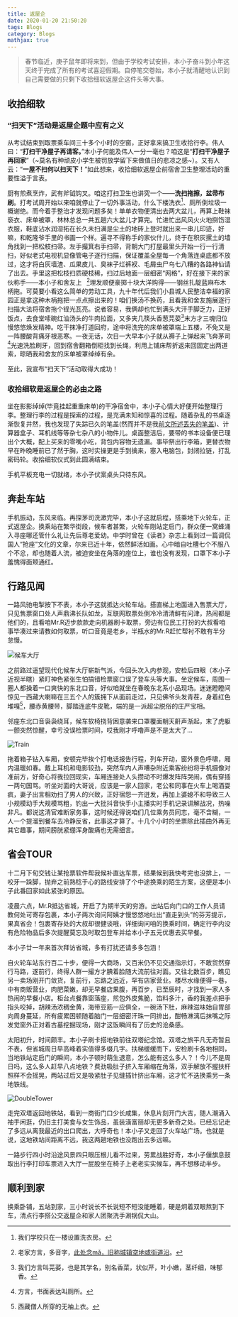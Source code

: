 ```yaml
---
title: 返屋企
date: 2020-01-20 21:50:20
tags: Blogs
category: Blogs
mathjax: true
---
```

> 春节临近，庚子鼠年即将来到，但由于学校考试安排，本小子奋斗到小年这天终于完成了所有的考试喜迎假期。自停笔交卷始，本小子就清醒地认识到自己需要做的只剩下收拾细软返屋企这件头等大事。

## 收拾细软

### “扫天下”活动是返屋企题中应有之义

从考试结束到取票乘车间三十多个小时的空窗，正好拿来搞卫生收拾行李。伟人曰：“**打扫干净屋子再请客。**”本小子何能及伟人一分一毫也？咱这是“**打扫干净屋子再回家**”（~莫名有种顽皮小学生被罚放学留下来做值日的悲凉之感~）。又有人云：“**一屋不扫何以扫天下！**”如此想来，收拾细软返屋企前宿舍卫生整理活动的重要性溢于言表。
<br>

厨有煎煮烹炸，武有斧钺钩叉。咱这打扫卫生也讲究一个——**洗扫拖擦，盆帚布刷**。打考试周开始以来咱就停止了一切外事活动，什么下楼洗衣[^1]、厕所倒垃圾一概谢绝。而今着手整治才发现问题多矣！单单衣物便清出去两大盆儿，再算上鞋袜亵衣、床单被罩，林林总总一共五趟六大盆儿才算完。忙进忙出风风火火地捯饬湿衣服，鞋底沾水润湿拓在长久未扫满是尘土的地砖上登时就出来一串儿印迹，好嘛，和乾隆爷手里的书画一个样。遍寻不得称手的家伙什儿，终于在积灰摞土的墙角找到一把松枝扫帚。左手撮箕右手扫帚，背朝大门打屋最里头开始一行一行清扫，好似老式电视机显像管电子逐行扫描，保证覆盖全屋每一个角落连桌底都不放过，这才将白灰墙渣、瓜果皮儿、臭袜子烂裤衩、毛屑虫尸乌七八糟的各路神仙请了出去。手里这把松枝扫质硬枝稀，扫过后地面一层细密“网格”，好在接下来的家伙称手——本小子和舍友上<font style="font-family:SimSun;color:red;">𨳿</font>[^2]理发顺便豪掷十块大洋购得——钢丝扎靛蓝麻布木柄拖。可莫要小看这么简单的劳动工具，九十年代后我们小县城人民整洁幸福的家园正是拿这种木柄拖把一点点擦出来的！咱们换汤不换药，且看我和舍友施展逐行扫描大法将宿舍拖个锃光瓦亮。说者容易，我俩却也忙到满头大汗手脚乏力，正好饭点，去食堂嗦碗红油汤头的牛肉拉面，又多夹几筷头香葱芫荽[^3]末方才三魂归位慢悠悠焕发精神。吃干抹净打道回府，途中将洗完的床单被罩端上五楼，不免又是一阵腰酸背痛牙根恶寒。一夜无话，次日一大早本小子就从褥子上弹起来飞奔茅司[^4]光速洗脸刷牙，回到宿舍翻箱倒柜找到长绳，利用上铺床帮折返来回固定出两道索，晾晒我和舍友的床单被罩绰绰有余。
<br>

至此，我宣布“扫天下”活动取得大成功！

### 收拾细软是返屋企的必由之路

坐在影影绰绰(毕竟挂起重重床单)的干净宿舍中，本小子心情大好便开始整理行李。整理行李的过程是探索的过程，是充满未知和惊喜的过程。随着杂乱的书桌逐渐恢复井然，我也发现了失踪已久的笔盖(然而并不是我[前文所述丢失的笔盖](https://callmemengmeng.github.io/2019/06/01/%E7%AC%94%E5%B8%BD%E4%B8%A2%E4%BA%86/))、计算器盒子、耳机线等等杂七杂八的小物件儿。桌面整洁后，要带的书本设备便已理出个大概，配上买来的零嘴小吃，背包内容物无遗漏。事毕祭出行李箱，更替衣物早在昨晚睡前已了然于胸，这时实操更是手到擒来，塞入电脑包，封闭拉链，打乱密码轮。收拾细软仪式到此圆满结束。
<br>

手机平板充电一切就绪，本小子伏案桌头只待东风。

## 奔赴车站

手机振动，东风来临。再探茅司洗漱完毕，本小子这就启程，搭乘地下火轮车，正式返屋企。换乘站在繁华街段，候车者甚繁，火轮车刚站定启门，群众便一窝蜂涌入寻座哪还管什么礼让先后尊老爱幼。中学时曾在《读者》杂志上看到过一篇调侃国人“抢座”文化的文章，尔来已近十年，依然鲜活如画。心中暗自吐槽七个不服八个不忿，却也随着人流，被迫安坐在角落的座位上，谁也没有发现，口罩下本小子羞愧得面颊通红。

## 行路见闻

一路风驰电掣按下不表，本小子这就抵达火轮车站。搭直梯上地面进入售票大厅，只见售票窗口处人声鼎沸长队如龙，互联网取票处倒冷冷清清鲜有问津，热闹都是他们的，且看咱Mr.R迈步款款走向机器刷卡取票，旁边有位民工打扮的大叔看咱事毕凑过来请教如何取票，听口音竟是老乡，半瓶水的Mr.R赶忙帮衬不敢有半分怠慢。
<br>

![候车大厅](返屋企/Hall.jpg "候车大厅")

之前路过遥望现代化候车大厅崭新气派，今回头次入内参观，安检后四眼（本小子近视半瞎）紧盯神色紧张生怕搞错检票窗口误了登车头等大事。坐定候车，周围一圈人都操着一口爽快的东北口音，好似咱就坐在春晚东北系小品现场。迷迷瞪瞪间惊见一西藏大喇嘛在三五个人的簇拥下从面前走过，只见佛爷头发青茬，身着红色堆嘎[^5]，腰赤黄腰带，脚踏连底牛皮靴，端的是一派超尘脱俗的庄严宝相。
<br>

邻座东北口音袅袅绕耳，候车软椅挠背困意袭来口罩覆面朝天鼾声渐起，末了虎躯一颤突然惊醒，幸亏没误检票时间，哎我刚才呼噜声是不是太大了...
<br>

![Train](返屋企/train.jpg "车厢")

拖着箱子钻入车厢，安顿完毕挨个打电话报告行程，列车开动，窗外景色呼啸，厢内温暖如春。戴上耳机和电影较劲，突然车内人声嘈杂附近乘客纷纷将手机摄像对准前方，好奇心将我拉回现实，车厢连接处人头攒动不时爆发阵阵哭闹，偶有穿插一两句国骂。听坐对面的大哥说，应该是一家人回家，老公和同事在火车上喝酒耍疯，妻子出言相劝扫了男人的兴致，正好宿怨一齐迸发，再加上婆媳不和导致三人小规模动手大规模骂粗，钓出一大批抖音快手小主播实时手机记录讲解战况，热噪非凡。都说这清官难断家务事，这时候还得说咱们几位乘务员同志，毫不含糊，一人一个提溜到餐车去冷静反省，此事这才算了。十几个小时的坐票除此插曲外再无其它趣事，期间膀胱紧绷浑身酸痛也无需细言。


## 省会TOUR

十二月下旬交钱让某抢票软件帮我候补直达车票，结果候到我快考完也没排上，一咬牙一跺脚，抛弃之前熟稔于心的路线安排了个中途换乘的陌生方案，这便是本小子此番回家如此紧张的原因。
<br>

凌晨六点，Mr.R抵达省城，开启了为期半天的穷游。出站后向门口的工作人员请教何处可寄存包裹，本小子两次询问阿姨才慢悠悠地吐出“直走到头”的芬芳提示，果真省会！包裹寄存处的大叔却很健谈哦，详细询问咱的换乘时间，确定行李内没有危险物品后多次提醒莫忘及时取包登车并给本小子五元优惠去买早餐。
<br>

本小子廿一年来首次拜访省城，多有打扰还请多多包涵！
<br>

自火轮车站东行百二十步，便得一大商场，又百米仍不见交通指示灯，不敢贸然穿行马路，遂前行，终得人群一撮方才腆着脸随大流前往对面。又往北数百步，瞧见另一卖场刚开门敛货，复前行，忘路之远近，罕有店家营业。楼尽水缘便得一巷，中有商贩营业，肉肥菜嫩，却无早餐店果腹，再百步，已至辰时，才找到一家人多热闹的早餐小店。柜台点餐靠窗落座，煎包外皮焦脆，馅料多汁，香的我差点把手指头咬掉，胡辣汤浓稠金黄，海带豆筋一应俱全，一碗汤下肚，麻辣滋味始自胃部向周身蔓延，所有疲累困顿随着脑门一层细密汗珠一同排出，酣畅淋漓后抹嘴之际发觉窗外正对着古墓挖掘现场，刚才这饭瞬间有了历史的沧桑感。
<br>

太阳初升，时间颇丰。本小子刷卡搭地铁前往双塔纪念馆。双塔之旅平凡无奇暂且不表，但省城周日早高峰着实值得多缀几字。扶梯缓缓而下，安检刷卡各地相同，当地铁站定启门的瞬间，本小子顿时萌生退意，怎么能有这么多人？！今儿不是周日吗，这么多人赶早八点地铁？费劲吸肚子挤入车厢缩在角落，双手解放不握扶杆照样不会摇晃，两站过后又是吸紧肚子见缝插针挤出车厢，这才忙不迭换乘另一条地铁线。
<br>

![DoubleTower](返屋企/DoubleTower.jpg "双塔纪念馆")

走完双塔返回地铁站，看到一商街门口少长咸集，休息片刻开门大吉，随人潮涌入袖手闲逛，仍旧主打美食与女生饰品，虽装潢富丽却无更多新奇之处。已经忘记走了多远从离我最近的出口爬出，大呼奇也！本小子又走回了火车站广场。也就是说，这地铁站间距离不远，我这两趟地铁也没跑出去多远嘛。
<br>

一路步行四小时沿途风景四只眼压根儿看不过来，劳累战胜好奇，本小子偃旗息鼓取出行李打印车票进入大厅一屁股坐在椅子上老老实实候车，再不想移动半步。

## 顺利到家

换乘卧铺，五站到家，三小时说长不长说短不短没能睡着，硬是炯着双眼熬到下车，清点行李搭公交返屋企和家人团聚洗手涮锅侃大山。

[^1]: 我们学校只在一楼设置洗衣房。
[^2]: 老家方言，多音字，[此处念mǎ，旧称城镇空地或街道沿](http://www.guoxuedashi.com/zidian/z63882m.html)。
[^3]: 我们方言叫芫荽，也是其学名，别名香菜，状似芹，叶小嫩，茎纤细，味郁香。
[^4]: 方言，书面表达叫厕所。
[^5]: 西藏僧人所穿的无袖上衣。
